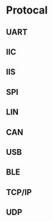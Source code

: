 # Protocal


## UART



## IIC



## IIS



## SPI



## LIN



## CAN



## USB



## BLE



## TCP/IP



## UDP

 
